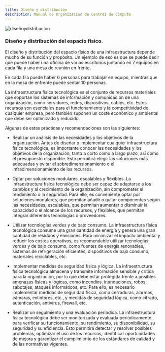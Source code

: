 ```yaml
---
title: Diseño y distribución
description: Manual de Organización de Centros de Cómputo
---
```

![diseñoydistribucion](https://manualcc.eloychavez.dev/diseñoydistribucion.png)

### Diseño y distribución del espacio físico.

El diseño y distribución del espacio físico de una infraestructura depende mucho de su función y propósito. Un ejemplo de eso es que se puede decir que puede haber una oficina de varias escritorios juntando en 7 equipos en cada fila y una mesa de reunión en frente.


En cada fila puede haber 6 personas para trabajar en equipo, mientras que en la mesa de enfrente puede sentar 10 personas.

La infraestructura física tecnológica es el conjunto de recursos materiales que soportan los sistemas de información y comunicación de una organización, como servidores, redes, dispositivos, cables, etc. Estos recursos son esenciales para el funcionamiento y la competitividad de cualquier empresa, pero también suponen un coste económico y ambiental que debe ser optimizado y reducido.

Algunas de estas prácticas y recomendaciones son las siguientes:


- Realizar un análisis de las necesidades y los objetivos de la organización. Antes de diseñar o implementar cualquier infraestructura física tecnológica, es importante conocer las necesidades y los objetivos de la organización, tanto a corto como a largo plazo, así como el presupuesto disponible. Esto permitirá elegir las soluciones más adecuadas y evitar el sobredimensionamiento o el infradimensionamiento de los recursos.

- Optar por soluciones modulares, escalables y flexibles. La infraestructura física tecnológica debe ser capaz de adaptarse a los cambios y al crecimiento de la organización, sin comprometer el rendimiento o la seguridad. Para ello, es conveniente optar por soluciones modulares, que permitan añadir o quitar componentes según las necesidades, escalables, que permitan aumentar o disminuir la capacidad o el alcance de los recursos, y flexibles, que permitan integrar diferentes tecnologías o proveedores.

- Utilizar tecnologías verdes y de bajo consumo. La infraestructura física tecnológica consume una gran cantidad de energía y genera una gran cantidad de residuos y emisiones. Para minimizar el impacto ambiental y reducir los costes operativos, es recomendable utilizar tecnologías verdes y de bajo consumo, como fuentes de energía renovables, sistemas de refrigeración eficientes, dispositivos de bajo consumo, materiales reciclables, etc.

- Implementar medidas de seguridad física y lógica. La infraestructura física tecnológica almacena y transmite información sensible y crítica para la organización, por lo que debe estar protegida frente a posibles amenazas físicas y lógicas, como incendios, inundaciones, robos, sabotajes, ataques informáticos, etc. Para ello, es necesario implementar medidas de seguridad física, como cerraduras, alarmas, cámaras, extintores, etc., y medidas de seguridad lógica, como cifrado, autenticación, antivirus, firewall, etc.

- Realizar un seguimiento y una evaluación periódica. La infraestructura física tecnológica debe ser monitorizada y evaluada periódicamente para verificar su funcionamiento, su rendimiento, su disponibilidad, su seguridad y su eficiencia. Esto permitirá detectar y resolver posibles problemas, optimizar el uso de los recursos, identificar oportunidades de mejora y garantizar el cumplimiento de los estándares de calidad y de las normativas vigentes.

